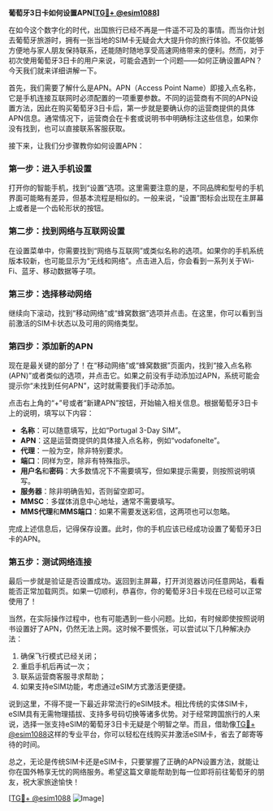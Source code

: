 **葡萄牙3日卡如何设置APN[[TG💪+ @esim1088](https://t.me/s/esim1088)]**

在如今这个数字化的时代，出国旅行已经不再是一件遥不可及的事情。而当你计划去葡萄牙旅游时，拥有一张当地的SIM卡无疑会大大提升你的旅行体验。不仅能够方便地与家人朋友保持联系，还能随时随地享受高速网络带来的便利。然而，对于初次使用葡萄牙3日卡的用户来说，可能会遇到一个问题——如何正确设置APN？今天我们就来详细讲解一下。

首先，我们需要了解什么是APN。APN（Access Point Name）即接入点名称，它是手机连接互联网时必须配置的一项重要参数。不同的运营商有不同的APN设置方法，因此在购买葡萄牙3日卡后，第一步就是要确认你的运营商提供的具体APN信息。通常情况下，运营商会在卡套或说明书中明确标注这些信息，如果你没有找到，也可以直接联系客服获取。

接下来，让我们分步骤教你如何设置APN：

### **第一步：进入手机设置**
打开你的智能手机，找到“设置”选项。这里需要注意的是，不同品牌和型号的手机界面可能略有差异，但基本流程是相似的。一般来说，“设置”图标会出现在主屏幕上或者是一个齿轮形状的按钮。

### **第二步：找到网络与互联网设置**
在设置菜单中，你需要找到“网络与互联网”或类似名称的选项。如果你的手机系统版本较新，也可能显示为“无线和网络”。点击进入后，你会看到一系列关于Wi-Fi、蓝牙、移动数据等子项。

### **第三步：选择移动网络**
继续向下滚动，找到“移动网络”或“蜂窝数据”选项并点击。在这里，你可以看到当前激活的SIM卡状态以及可用的网络类型。

### **第四步：添加新的APN**
现在是最关键的部分了！在“移动网络”或“蜂窝数据”页面内，找到“接入点名称(APN)”或者类似的选项，并点击它。如果之前没有手动添加过APN，系统可能会提示你“未找到任何APN”，这时就需要我们手动添加。

点击右上角的“+”号或者“新建APN”按钮，开始输入相关信息。根据葡萄牙3日卡上的说明，填写以下内容：
- **名称**：可以随意填写，比如“Portugal 3-Day SIM”。
- **APN**：这是运营商提供的具体接入点名称，例如“vodafonelte”。
- **代理**：一般为空，除非特别要求。
- **端口**：同样为空，除非有特殊指示。
- **用户名**和**密码**：大多数情况下不需要填写，但如果提示需要，则按照说明填写。
- **服务器**：除非明确告知，否则留空即可。
- **MMSC**：多媒体消息中心地址，通常不需要填写。
- **MMS代理**和**MMS端口**：如果不需要发送彩信，这两项也可以忽略。

完成上述信息后，记得保存设置。此时，你的手机应该已经成功设置了葡萄牙3日卡的APN。

### **第五步：测试网络连接**
最后一步就是验证是否设置成功。返回到主屏幕，打开浏览器访问任意网站，看看能否正常加载网页。如果一切顺利，恭喜你，你的葡萄牙3日卡现在已经可以正常使用了！

当然，在实际操作过程中，也有可能遇到一些小问题。比如，有时候即使按照说明书设置好了APN，仍然无法上网。这时候不要慌张，可以尝试以下几种解决办法：
1. 确保飞行模式已经关闭；
2. 重启手机后再试一次；
3. 联系运营商客服寻求帮助；
4. 如果支持eSIM功能，考虑通过eSIM方式激活更便捷。

说到这里，不得不提一下最近非常流行的eSIM技术。相比传统的实体SIM卡，eSIM具有无需物理插拔、支持多号码切换等诸多优势。对于经常跨国旅行的人来说，选择一张支持eSIM的葡萄牙3日卡无疑是个明智之举。而且，借助像[TG💪+ @esim1088](https://t.me/s/esim1088)这样的专业平台，你可以轻松在线购买并激活eSIM卡，省去了邮寄等待的时间。

总之，无论是传统SIM卡还是eSIM卡，只要掌握了正确的APN设置方法，就能让你在国外畅享无忧的网络服务。希望这篇文章能帮助到每一位即将前往葡萄牙的朋友，祝大家旅途愉快！

[[TG💪+ @esim1088](https://t.me/s/esim1088) ![Image](https://i.postimg.cc/4NQfJmqS/Snipaste-2025-05-13-00-14-12.png)]